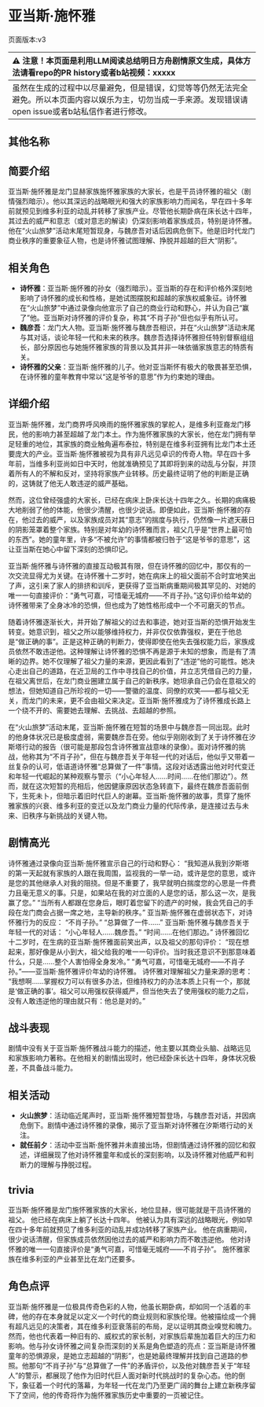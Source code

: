 # 亚当斯·施怀雅
页面版本:v3
 

| :warning: 注意！本页面是利用LLM阅读总结明日方舟剧情原文生成，具体方法请看repo的PR history或者b站视频：xxxxx           |
|:----------------------------|
| 虽然在生成的过程中以尽量避免，但是错误，幻觉等等仍然无法完全避免。所以本页面内容以娱乐为主，切勿当成一手来源。发现错误请open issue或者b站私信作者进行修改。|



## 其他名称

## 简要介绍
亚当斯·施怀雅是龙门显赫家族施怀雅家族的大家长，也是干员诗怀雅的祖父（剧情强烈暗示）。他以其深远的战略眼光和强大的家族影响力而闻名，早在四十多年前就预见到维多利亚的动乱并转移了家族产业。尽管他长期卧病在床长达十四年，其过去的威严和意志（或对意志的解读）仍深刻影响着家族成员，特别是诗怀雅。他在“火山旅梦”活动末尾短暂现身，与魏彦吾对话后因病危倒下。他是旧时代龙门商业秩序的重要象征人物，也是诗怀雅试图理解、挣脱并超越的巨大“阴影”。
## 相关角色
-   **诗怀雅**：亚当斯·施怀雅的孙女（强烈暗示）。亚当斯的存在和评价格外深刻地影响了诗怀雅的成长和性格，是她试图摆脱和超越的家族权威象征。诗怀雅在“火山旅梦”中通过录像向他宣示了自己的商业行动和野心，并认为自己“赢了”他。亚当斯对诗怀雅的评价复杂，称其“不肖子孙”但也似乎有所认可。
-   **魏彦吾**：龙门大人物。亚当斯·施怀雅与魏彦吾相识，并在“火山旅梦”活动末尾与其对话，谈论年轻一代和未来的秩序。魏彦吾选择诗怀雅担任特别督察组组长，部分原因也与她施怀雅家族的背景以及其并非一味依循家族意志的特质有关。
-   **诗怀雅的父亲**：亚当斯·施怀雅的儿子。他对亚当斯怀有极大的敬畏甚至恐惧，在诗怀雅的童年教育中常以“这是爷爷的意思”作为约束她的理由。
## 详细介绍
亚当斯·施怀雅，龙门商界呼风唤雨的施怀雅家族的掌舵人，是维多利亚裔龙门移民，他的影响力甚至超越了龙门本土。作为施怀雅家族的大家长，他在龙门拥有举足轻重的地位，其家族的商业触角遍布泰拉，特别是在维多利亚拥有比龙门本土还要庞大的产业。亚当斯·施怀雅被视为具有非凡远见卓识的传奇人物。早在四十多年前，当维多利亚尚如日中天时，他就准确预见了其即将到来的动乱与分裂，并顶着所有人的不解和反对，坚持将家族产业转移。历史最终证明了他的判断是正确的，这铸就了他无人敢违逆的威严基础。

然而，这位曾经强盛的大家长，已经在病床上卧床长达十四年之久。长期的病痛极大地削弱了他的体能，他很少清醒，也很少说话。即便如此，亚当斯·施怀雅的存在，他过去的威严，以及家族成员对其“意志”的揣度与执行，仍然像一片遮天蔽日的阴影笼罩着整个家族。特别是对年幼的诗怀雅而言，祖父几乎是“世界上最可怕的东西”。她的童年里，许多“不被允许”的事情都被归咎于“这是爷爷的意思”，这让亚当斯在她心中留下深刻的恐惧印记。

亚当斯·施怀雅与诗怀雅的直接互动极其有限，但在诗怀雅的回忆中，那仅有的一次交流显得尤为关键。在诗怀雅十二岁时，她在病床上的祖父面前不合时宜地笑出了声，这引来了家人的排挤和训斥，更获得了亚当斯病重期间极其罕见的、对她的唯一一句直接评价：“勇气可嘉，可惜毫无城府——不肖子孙。”这句评价给年幼的诗怀雅带来了全身冰冷的恐惧，但也成为了她性格形成中一个不可磨灭的节点。

随着诗怀雅逐渐长大，并开始了解祖父的过去和事迹，她对亚当斯的恐惧开始发生转变。她意识到，祖父之所以能够维持权力，并非仅仅依靠强权，更在于他总是“做正确的事”。正是这种正确的判断力，使得即使在他失去强权能力后，家族成员依然不敢违逆他。这种理解让诗怀雅的恐惧不再是源于未知的想象，而是有了清晰的边界。她不仅理解了祖父力量的来源，更因此看到了“违逆”他的可能性。她决心走出自己的道路，在近卫局的工作中寻找自己的价值，并立志凭借自己的力量，在祖父离世后，在龙门商业圈建立属于自己的新秩序。她坦承自己仍会在意祖父的想法，但她知道自己所珍视的一切——警徽的温度、同僚的欢笑——都与祖父无关，而龙门的未来，更不会由祖父来决定。亚当斯·施怀雅成为了诗怀雅成长路上一个绕不开的、需要她去理解、去挑战、去超越的参照。

在“火山旅梦”活动末尾，亚当斯·施怀雅在短暂的场景中与魏彦吾一同出现。此时的他身体状况已是极度虚弱，需要魏彦吾在旁。他似乎刚刚收到了关于诗怀雅在汐斯塔行动的报告（很可能是那段包含诗怀雅宣战意味的录像）。面对诗怀雅的挑战，他称其为“不肖子孙”，但在与魏彦吾关于年轻一代的对话后，他似乎又带着一丝复杂的认可，低语道诗怀雅“总算做了一件”事情。这段对话透露出他对时代变迁和年轻一代崛起的某种观察与警示（“小心年轻人……时间……在他们那边”）。然而，就在这次短暂的亮相后，他因健康原因状态急转直下，最终在魏彦吾面前倒下，生死未卜，但暗示着旧时代巨人的谢幕。亚当斯·施怀雅的故事，贯穿了施怀雅家族的兴衰、维多利亚的变迁以及龙门商业力量的代际传承，是连接过去与未来、旧秩序与新挑战的关键人物。
## 剧情高光
诗怀雅通过录像向亚当斯·施怀雅宣示自己的行动和野心：
“我知道从我到汐斯塔的第一天起就有家族的人跟在我周围，监视我的一举一动，或许是您的意思，或许是您的其他继承人对我的阻挠。但是不重要了，我早就明白揣度您的心思是一件费力且毫无意义的事。只是，如果站在我的对立面的人是您的话，那么这一次，是我赢了您。”
“当所有人都跟在您身后，眼盯着您留下的遗产的时候，我会凭自己的手段在龙门商会占据一席之地，主导新的秩序。”
亚当斯·施怀雅在虚弱状态下，对诗怀雅行为的反应：
“不肖子孙。”
“总算做了一件......”
亚当斯·施怀雅与魏彦吾关于年轻一代的对话：
“小心年轻人......魏彦吾。”
“时间......在他们那边。”
诗怀雅回忆十二岁时，在生病的亚当斯·施怀雅面前笑出声，以及祖父的那句评价：
“现在想起来，那好像是从小到大，祖父给我的唯一一句评价。当时我还意识不到那意味着什么，只是......整个人害怕得全身发冷。”
“勇气可嘉，可惜毫无城府——不肖子孙。”——亚当斯·施怀雅评价年幼的诗怀雅。
诗怀雅对理解祖父力量来源的思考：
“我想啊......掌握权力可以有很多办法，但维持权力的办法本质上只有一个，那就是‘做正确的事’。祖父可以用强权获得威严，但当他失去了使用强权的能力之后，没有人敢违逆他的理由就只有：他总是对的。”
## 战斗表现
剧情中没有关于亚当斯·施怀雅战斗能力的描述，他主要以其商业头脑、战略远见和家族影响力著称。在他相关的剧情出现时，他已经卧床长达十四年，身体状况极差，不具备战斗能力。
## 相关活动
-   **火山旅梦**：活动临近尾声时，亚当斯·施怀雅短暂登场，与魏彦吾对话，并因病危倒下。剧情中通过诗怀雅的录像，揭示了亚当斯对诗怀雅在汐斯塔行动的关注。
-   **就任前夕**：活动中亚当斯·施怀雅并未直接出场，但剧情通过诗怀雅的回忆和叙述，详细展现了他对诗怀雅童年和成长的深刻影响，以及诗怀雅对他威严和判断力的理解与挣脱过程。
## trivia
亚当斯·施怀雅是龙门施怀雅家族的大家长，地位显赫，很可能就是干员诗怀雅的祖父。
他已经在病床上躺了长达十四年。
他被认为具有深远的战略眼光，例如早在四十多年前就预见了维多利亚的动乱并成功转移了家族产业。
他在病重期间，很少说话清醒，但家族成员依然因他过去的威严和影响力而不敢违逆他。
他对诗怀雅的唯一一句直接评价是“勇气可嘉，可惜毫无城府——不肖子孙”。
施怀雅家族在维多利亚的产业甚至比在龙门还要多。
## 角色点评
亚当斯·施怀雅是一位极具传奇色彩的人物，他虽长期卧病，却如同一个活着的丰碑，他的存在本身就足以定义一个时代的商业规则和家族伦理。他被描绘成一个拥有超凡远见的决策者，其在维多利亚衰落前的布局，足以证明其商业嗅觉和魄力。然而，他也代表着一种旧有的、威权式的家长制，对家族后辈施加着巨大的压力和影响。他与孙女诗怀雅之间复杂而深刻的关系是角色塑造的亮点：亚当斯是诗怀雅童年的恐惧源泉，是她立志超越的“阴影”，也是她最终理解并找到自己道路的参照。他那句“不肖子孙”与“总算做了一件”的矛盾评价，以及他对魏彦吾关于“年轻人”的警示，都展现了他作为旧时代巨人面对新时代挑战时的复杂心态。他的倒下，象征着一个时代的落幕，为年轻一代在龙门乃至更广阔的舞台上建立新秩序留下了空间，他的传奇将作为施怀雅家族历史中重要的一页被记住。